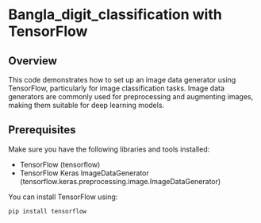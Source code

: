# Bangla_digit_classification with TensorFlow
 
## Overview

This code demonstrates how to set up an image data generator using TensorFlow, particularly for image classification tasks. Image data generators are commonly used for preprocessing and augmenting images, making them suitable for deep learning models.

## Prerequisites

Make sure you have the following libraries and tools installed:

- TensorFlow (tensorflow)
- TensorFlow Keras ImageDataGenerator (tensorflow.keras.preprocessing.image.ImageDataGenerator)

You can install TensorFlow using:

```bash
pip install tensorflow


